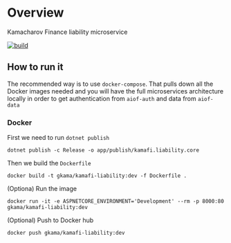 # Overview

Kamacharov Finance liability microservice

[![build](https://github.com/kamacharovs/aiof-liability/actions/workflows/build.yml/badge.svg)](https://github.com/kamacharovs/aiof-liability/actions/workflows/build.yml)

## How to run it

The recommended way is to use `docker-compose`. That pulls down all the Docker images needed and you will have the full microservices architecture locally in order to get authentication from `aiof-auth` and data from `aiof-data`

### Docker

First we need to run `dotnet publish`

```pw
dotnet publish -c Release -o app/publish/kamafi.liability.core
```

Then we build the `Dockerfile`

```pw
docker build -t gkama/kamafi-liability:dev -f Dockerfile .
```

(Optiona) Run the image

```pw
docker run -it -e ASPNETCORE_ENVIRONMENT='Development' --rm -p 8000:80 gkama/kamafi-liability:dev
```

(Optional) Push to Docker hub

```pw
docker push gkama/kamafi-liability:dev
```
